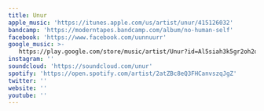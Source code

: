 ```yaml
---
title: Unur
apple_music: 'https://itunes.apple.com/us/artist/unur/415126032'
bandcamp: 'https://moderntapes.bandcamp.com/album/no-human-self'
facebook: 'https://www.facebook.com/uunnuurr'
google_music: >-
   https://play.google.com/store/music/artist/Unur?id=Al5siah3k5gr2oh2ovgtkwlnxba
instagram: ''
soundcloud: 'https://soundcloud.com/unur'
spotify: 'https://open.spotify.com/artist/2atZBc8eQ3FHCanvszqJgZ'
twitter: ''
website: ''
youtube: ''
---
```

